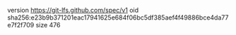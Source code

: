 version https://git-lfs.github.com/spec/v1
oid sha256:e23b9b371201eac17941625e684f06bc5df385aef4f49886bce4da77e7f2f709
size 476
